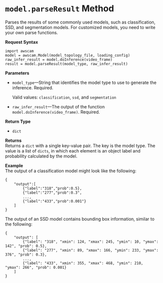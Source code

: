 # `model.parseResult` Method<a name="deeplens-device-library-awscam-model-parseresult"></a>

Parses the results of some commonly used models, such as classification, SSD, and segmentation models\. For customized models, you need to write your own parse functions\.

**Request Syntax**

```
import awscam
model = awscam.Model(model_topology_file, loading_config)
raw_infer_result = model.doInference(video_frame)
result = model.parseResult(model_type, raw_infer_result)
```

**Parameters**
+ `model_type`—String that identifies the model type to use to generate the inference\. Required\. 

  Valid values: `classification`, `ssd`, and `segmentation`
+ `raw_infer_result`—The output of the function `model.doInference(video_frame)`\. Required\.

**Return Type**
+ `dict`

**Returns**  
Returns a `dict` with a single key\-value pair\. The key is the model type\. The value is a list of `dicts`, in which each element is an object label and probability calculated by the model\.

**Example**  
The output of a classification model might look like the following:  

```
{
    "output":[
        {"label":"318","prob":0.5},
        {"label":"277","prob":0.3",
        ...,
        {"label":"433","prob":0.001"}
    ]
}
```
The output of an SSD model contains bounding box information, similar to the following:  

```
{
    "output": [
        {"label": "318", "xmin": 124, "xmax": 245, "ymin": 10, "ymax": 142", "prob": 0.5},
        {"label": "277", "xmin": 89, "xmax": 166, "ymin": 233, "ymax": 376", "prob": 0.3},
        ...,
        {"label": "433", "xmin": 355, "xmax": 468, "ymin": 210, "ymax": 266", "prob": 0.001}
    ]
}
```

